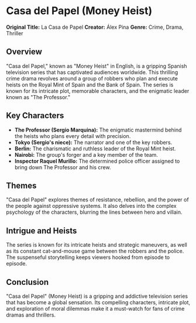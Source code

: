 # Casa del Papel (Money Heist)


**Original Title:** La Casa de Papel
**Creator:** Álex Pina
**Genre:** Crime, Drama, Thriller

## Overview

"Casa del Papel," known as "Money Heist" in English, is a gripping Spanish television series that has captivated audiences worldwide. This thrilling crime drama revolves around a group of robbers who plan and execute heists on the Royal Mint of Spain and the Bank of Spain. The series is known for its intricate plot, memorable characters, and the enigmatic leader known as "The Professor."


## Key Characters

- **The Professor (Sergio Marquina):** The enigmatic mastermind behind the heists who plans every detail with precision.
- **Tokyo (Sergio's niece):** The narrator and one of the key robbers.
- **Berlin:** The charismatic and ruthless leader of the Royal Mint heist.
- **Nairobi:** The group's forger and a key member of the team.
- **Inspector Raquel Murillo:** The determined police officer assigned to bring down The Professor and his crew.

## Themes

"Casa del Papel" explores themes of resistance, rebellion, and the power of the people against oppressive systems. It also delves into the complex psychology of the characters, blurring the lines between hero and villain.

## Intrigue and Heists

The series is known for its intricate heists and strategic maneuvers, as well as its constant cat-and-mouse game between the robbers and the police. The suspenseful storytelling keeps viewers hooked from episode to episode.

## Conclusion

"Casa del Papel" (Money Heist) is a gripping and addictive television series that has become a global sensation. Its compelling characters, intricate plot, and exploration of moral dilemmas make it a must-watch for fans of crime dramas and thrillers.

